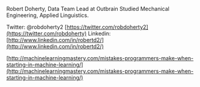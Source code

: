 Robert Doherty, Data Team Lead at Outbrain
Studied Mechanical Engineering, Applied Linguistics.

Twitter: @robdoherty2 [https://twitter.com/robdoherty2](https://twitter.com/robdoherty)
Linkedin: [http://www.linkedin.com/in/robertd2/](http://www.linkedin.com/in/robertd2/)

[http://machinelearningmastery.com/mistakes-programmers-make-when-starting-in-machine-learning/](http://machinelearningmastery.com/mistakes-programmers-make-when-starting-in-machine-learning/)
